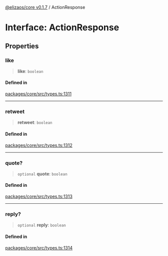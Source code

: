 [@elizaos/core v0.1.7](../index.md) / ActionResponse

# Interface: ActionResponse

## Properties

### like

> **like**: `boolean`

#### Defined in

[packages/core/src/types.ts:1311](https://github.com/elizaOS/eliza/blob/main/packages/core/src/types.ts#L1311)

---

### retweet

> **retweet**: `boolean`

#### Defined in

[packages/core/src/types.ts:1312](https://github.com/elizaOS/eliza/blob/main/packages/core/src/types.ts#L1312)

---

### quote?

> `optional` **quote**: `boolean`

#### Defined in

[packages/core/src/types.ts:1313](https://github.com/elizaOS/eliza/blob/main/packages/core/src/types.ts#L1313)

---

### reply?

> `optional` **reply**: `boolean`

#### Defined in

[packages/core/src/types.ts:1314](https://github.com/elizaOS/eliza/blob/main/packages/core/src/types.ts#L1314)

